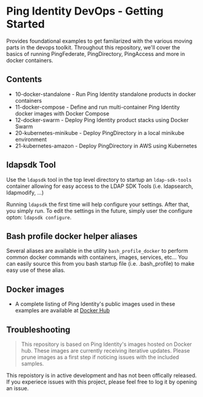 # Ping Identity DevOps - Getting Started
Provides foundational examples to get familarized with the various moving parts 
in the devops toolkit. Throughout this repository, we'll cover the basics of 
running PingFederate, PingDirectory, PingAccess and more in docker containers. 

## Contents

* 10-docker-standalone    - Run Ping Identity standalone products in docker containers 
* 11-docker-compose       - Define and run multi-container Ping Identity docker images with Docker Compose
* 12-docker-swarm         - Deploy Ping Identity product stacks using Docker Swarm
* 20-kubernetes-minikube  - Deploy PingDirectory in a local minikube environment
* 21-kubernetes-amazon    - Deploy PingDirectory in AWS using Kubernetes

## ldapsdk Tool
Use the `ldapsdk` tool in the top level directory to startup an `ldap-sdk-tools` container
allowing for easy access to the LDAP SDK Tools (i.e. ldapsearch, ldapmodify, ...)

Running `ldapsdk` the first time will help configure your settings.  After that, you
simply run.  To edit the settings in the future, simply user the configure opton:
`ldapsdk configure`.

## Bash profile docker helper aliases
Several aliases are available in the utility `bash_profile_docker` to perform common 
docker commands with containers, images, services, etc...  You can easily source this
from you bash startup file (i.e. .bash_profile) to make easy use of these alias.

## Docker images

* A complete listing of Ping Identity's public images used in these examples are available at [Docker Hub](https://hub.docker.com/u/pingidentity/)

## Troubleshooting
> This repository is based on Ping Identity's images hosted on Docker hub. These images are currently receiving iterative updates. Please prune images as a first step if noticing issues with the included samples. 

This repoistory is in active development and has not been offically released. 
If you experiece issues with this project, please feel free to log it by opening an issue.
